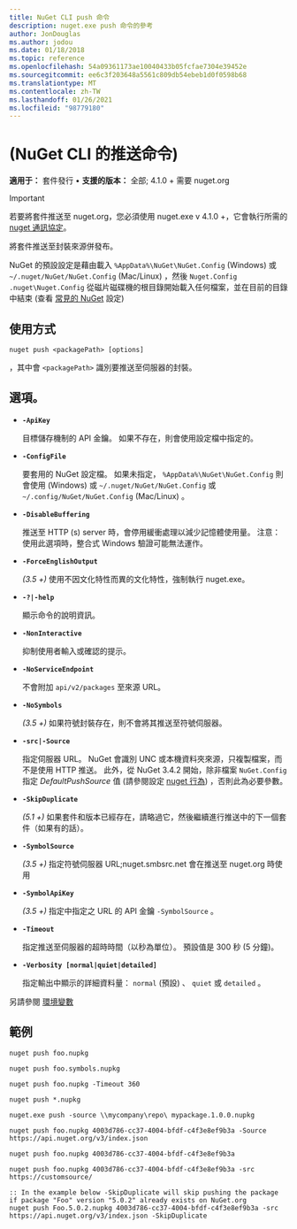 ```yaml
---
title: NuGet CLI push 命令
description: nuget.exe push 命令的參考
author: JonDouglas
ms.author: jodou
ms.date: 01/18/2018
ms.topic: reference
ms.openlocfilehash: 54a09361173ae10040433b05fcfae7304e39452e
ms.sourcegitcommit: ee6c3f203648a5561c809db54ebeb1d0f0598b68
ms.translationtype: MT
ms.contentlocale: zh-TW
ms.lasthandoff: 01/26/2021
ms.locfileid: "98779180"
---
```

# <a name="push-command-nuget-cli"></a> (NuGet CLI 的推送命令) 

**適用于：** 套件發行 &bullet; **支援的版本：** 全部; 4.1.0 + 需要 nuget.org

> [!Important]
> 若要將套件推送至 nuget.org，您必須使用 nuget.exe v 4.1.0 +，它會執行所需的 [nuget 通訊協定](../../api/nuget-protocols.md)。

將套件推送至封裝來源併發布。

NuGet 的預設設定是藉由載入 `%AppData%\NuGet\NuGet.Config` (Windows) 或 `~/.nuget/NuGet/NuGet.Config` (Mac/Linux) ，然後 `Nuget.Config` `.nuget\Nuget.Config` 從磁片磁碟機的根目錄開始載入任何檔案，並在目前的目錄中結束 (查看 [常見的 NuGet](../../consume-packages/configuring-nuget-behavior.md) 設定) 

## <a name="usage"></a>使用方式

```cli
nuget push <packagePath> [options]
```

，其中會 `<packagePath>` 識別要推送至伺服器的封裝。

## <a name="options"></a>選項。

- **`-ApiKey`**

  目標儲存機制的 API 金鑰。 如果不存在，則會使用設定檔中指定的。

- **`-ConfigFile`**

  要套用的 NuGet 設定檔。 如果未指定， `%AppData%\NuGet\NuGet.Config` 則會使用 (Windows) 或 `~/.nuget/NuGet/NuGet.Config` 或 `~/.config/NuGet/NuGet.Config` (Mac/Linux) 。

- **`-DisableBuffering`**

  推送至 HTTP (s) server 時，會停用緩衝處理以減少記憶體使用量。 注意：使用此選項時，整合式 Windows 驗證可能無法運作。

- **`-ForceEnglishOutput`**

  *(3.5 +)* 使用不因文化特性而異的文化特性，強制執行 nuget.exe。

- **`-?|-help`**

  顯示命令的說明資訊。

- **`-NonInteractive`**

  抑制使用者輸入或確認的提示。

- **`-NoServiceEndpoint`**

  不會附加 `api/v2/packages` 至來源 URL。

- **`-NoSymbols`**

  *(3.5 +)* 如果符號封裝存在，則不會將其推送至符號伺服器。

- **`-src|-Source`**

  指定伺服器 URL。 NuGet 會識別 UNC 或本機資料夾來源，只複製檔案，而不是使用 HTTP 推送。  此外，從 NuGet 3.4.2 開始，除非檔案 `NuGet.Config` 指定 *DefaultPushSource* 值 (請參閱設定 [nuget 行為](../../consume-packages/configuring-nuget-behavior.md)) ，否則此為必要參數。

- **`-SkipDuplicate`**

  *(5.1 +)* 如果套件和版本已經存在，請略過它，然後繼續進行推送中的下一個套件（如果有的話）。

- **`-SymbolSource`**

  *(3.5 +)* 指定符號伺服器 URL;nuget.smbsrc.net 會在推送至 nuget.org 時使用

- **`-SymbolApiKey`**

  *(3.5 +)* 指定中指定之 URL 的 API 金鑰 `-SymbolSource` 。

- **`-Timeout`**

  指定推送至伺服器的超時時間（以秒為單位）。 預設值是 300 秒 (5 分鐘)。

- **`-Verbosity [normal|quiet|detailed]`**

  指定輸出中顯示的詳細資料量： `normal` (預設) 、 `quiet` 或 `detailed` 。


另請參閱 [環境變數](cli-ref-environment-variables.md)

## <a name="examples"></a>範例

```cli
nuget push foo.nupkg

nuget push foo.symbols.nupkg

nuget push foo.nupkg -Timeout 360

nuget push *.nupkg

nuget.exe push -source \\mycompany\repo\ mypackage.1.0.0.nupkg

nuget push foo.nupkg 4003d786-cc37-4004-bfdf-c4f3e8ef9b3a -Source https://api.nuget.org/v3/index.json

nuget push foo.nupkg 4003d786-cc37-4004-bfdf-c4f3e8ef9b3a

nuget push foo.nupkg 4003d786-cc37-4004-bfdf-c4f3e8ef9b3a -src https://customsource/

:: In the example below -SkipDuplicate will skip pushing the package if package "Foo" version "5.0.2" already exists on NuGet.org
nuget push Foo.5.0.2.nupkg 4003d786-cc37-4004-bfdf-c4f3e8ef9b3a -src https://api.nuget.org/v3/index.json -SkipDuplicate
```
